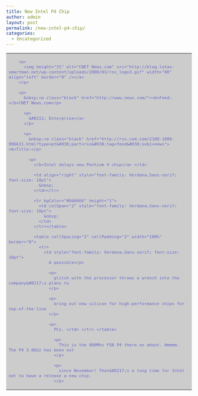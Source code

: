 ```yaml
---
title: New Intel P4 Chip
author: admin
layout: post
permalink: /new-intel-p4-chip/
categories:
  - Uncategorized
---
```

<table cellSpacing="0" cellPadding="0" width="100%" bgColor="#cccccc" border="0">
  <tr>
    <td style="font-family: Verdana,Sans-serif; font-size: 10pt">
      <p>
        <a style="color: #66c; text-decoration: none" href="http://www.news.com/"></p> 
        
        <p>
          <img height="31" alt="CNET News.com" src="http://blog.lotas-smartman.net/wp-content/uploads/2008/03/rss_logo3.gif" width="88" align="left" border="0" /></a>
        </p>
        
        <p>
          &nbsp;<a class="black" href="http://www.news.com/"><b>Feed: </b>CNET News.com</p> 
          
          <p>
            &#8211; Enterprise</a>
          </p>
          
          <p>
            &nbsp;<a class="black" href="http://rss.com.com/2100-1006-996611.html?type=pt&#038;part=rss&#038;tag=feed&#038;subj=news"><b>Title:</p> 
            
            <p>
              </b>Intel delays new Pentium 4 chip</a> </td> 
              
              <td align="right" style="font-family: Verdana,Sans-serif; font-size: 10pt">
                &nbsp;
              </td></tr> 
              
              <tr bgColor="#666666" height="1">
                <td colSpan="2" style="font-family: Verdana,Sans-serif; font-size: 10pt">
                  &nbsp;
                </td>
              </tr></table> 
              
              <table cellSpacing="2" cellPadding="2" width="100%" border="0">
                <tr>
                  <td style="font-family: Verdana,Sans-serif; font-size: 10pt">
                    A possible</p> 
                    
                    <p>
                      glitch with the processor throws a wrench into the company&#8217;s plans to
                    </p>
                    
                    <p>
                      bring out new silicon for high-performance chips for top-of-the-line
                    </p>
                    
                    <p>
                      PCs. </td> </tr> </table> 
                      
                      <p>
                        This is the 800Mhz FSB P4 there on about. Hmmmm. The P4 3.06Gz has been out
                      </p>
                      
                      <p>
                        since November! That&#8217;s a long time for Intel not to have a release a new chip.
                      </p>